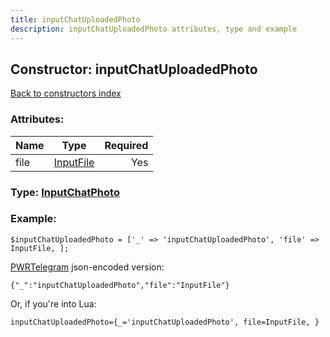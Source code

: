 ```yaml
---
title: inputChatUploadedPhoto
description: inputChatUploadedPhoto attributes, type and example
---
```

## Constructor: inputChatUploadedPhoto  
[Back to constructors index](index.md)



### Attributes:

| Name     |    Type       | Required |
|----------|:-------------:|---------:|
|file|[InputFile](../types/InputFile.md) | Yes|



### Type: [InputChatPhoto](../types/InputChatPhoto.md)


### Example:

```
$inputChatUploadedPhoto = ['_' => 'inputChatUploadedPhoto', 'file' => InputFile, ];
```  

[PWRTelegram](https://pwrtelegram.xyz) json-encoded version:

```
{"_":"inputChatUploadedPhoto","file":"InputFile"}
```


Or, if you're into Lua:  


```
inputChatUploadedPhoto={_='inputChatUploadedPhoto', file=InputFile, }

```


